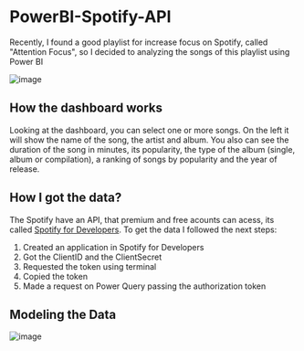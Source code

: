 # PowerBI-Spotify-API

Recently, I found a good playlist for increase focus on Spotify, called "Attention Focus", so I decided to analyzing the songs of this playlist using Power BI

![image](https://user-images.githubusercontent.com/115597735/235776633-ca43b394-9905-47b5-829c-ad37fc2ecbbb.png)

## How the dashboard works

Looking at the dashboard, you can select one or more songs. On the left it will show the name of the song, the artist and album. You also can see the duration of the song in minutes, its popularity, the type of the album (single, album or compilation), a ranking of songs by popularity and the year of release.


## How I got the data?

  The Spotify have an API, that premium and free acounts can acess, its called [Spotify for Developers](https://developer.spotify.com/). To get the data I followed the next steps:
  
  1. Created an application in Spotify for Developers
  2. Got the ClientID and the ClientSecret
  3. Requested the token using terminal
  4. Copied the token
  5. Made a request on Power Query passing the authorization token

## Modeling the Data
![image](https://user-images.githubusercontent.com/115597735/235780235-11769dfb-c5a4-43d5-b410-141c166d2ca2.png)
